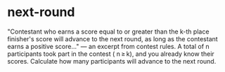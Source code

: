 # next-round
"Contestant who earns a score equal to or greater than the k-th place finisher's score will advance to the next round, as long as the contestant earns a positive score..." — an excerpt from contest rules.  A total of n participants took part in the contest ( n ≥ k), and you already know their scores. Calculate how many participants will advance to the next round.
